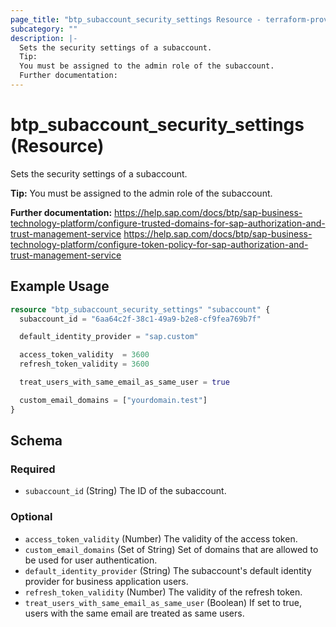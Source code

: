 ```yaml
---
page_title: "btp_subaccount_security_settings Resource - terraform-provider-btp"
subcategory: ""
description: |-
  Sets the security settings of a subaccount.
  Tip:
  You must be assigned to the admin role of the subaccount.
  Further documentation:
---
```


# btp_subaccount_security_settings (Resource)

Sets the security settings of a subaccount.

__Tip:__
You must be assigned to the admin role of the subaccount.

__Further documentation:__
<https://help.sap.com/docs/btp/sap-business-technology-platform/configure-trusted-domains-for-sap-authorization-and-trust-management-service>
<https://help.sap.com/docs/btp/sap-business-technology-platform/configure-token-policy-for-sap-authorization-and-trust-management-service>

## Example Usage

```terraform
resource "btp_subaccount_security_settings" "subaccount" {
  subaccount_id = "6aa64c2f-38c1-49a9-b2e8-cf9fea769b7f"

  default_identity_provider = "sap.custom"

  access_token_validity  = 3600
  refresh_token_validity = 3600

  treat_users_with_same_email_as_same_user = true

  custom_email_domains = ["yourdomain.test"]
}
```

<!-- schema generated by tfplugindocs -->
## Schema

### Required

- `subaccount_id` (String) The ID of the subaccount.

### Optional

- `access_token_validity` (Number) The validity of the access token.
- `custom_email_domains` (Set of String) Set of domains that are allowed to be used for user authentication.
- `default_identity_provider` (String) The subaccount's default identity provider for business application users.
- `refresh_token_validity` (Number) The validity of the refresh token.
- `treat_users_with_same_email_as_same_user` (Boolean) If set to true, users with the same email are treated as same users.


